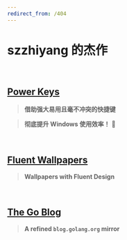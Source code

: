 ```yaml
---
redirect_from: /404
---
```


# szzhiyang 的杰作

<br>

## [Power Keys](https://PowerKeys.GitHub.io)

> **借助强大易用且毫不冲突的快捷键**

> **彻底提升 Windows 使用效率！** :rocket:

<br>

## [Fluent Wallpapers](https://FluentWallpapers.GitHub.io)

> **Wallpapers with Fluent Design**

<br>

## [The Go Blog](https://TheGoBlog.GitHub.io)

> **A refined `blog.golang.org` mirror**

<br>
